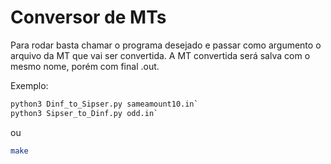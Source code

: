 # Conversor de MTs
Para rodar basta chamar o programa desejado e passar como argumento o arquivo da MT que vai ser convertida. A MT convertida será salva com o mesmo nome, porém com final .out.

Exemplo:
```sh
python3 Dinf_to_Sipser.py sameamount10.in`
python3 Sipser_to_Dinf.py odd.in`
```


ou


```sh
make
```